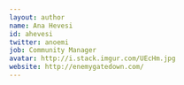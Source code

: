 ```yaml
---
layout: author
name: Ana Hevesi
id: ahevesi
twitter: anoemi
job: Community Manager
avatar: http://i.stack.imgur.com/UEcHm.jpg
website: http://enemygatedown.com/
---
```


